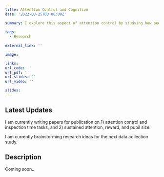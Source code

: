 ```yaml
---
title: Attention Control and Cognition
date: '2022-08-25T00:00:00Z'

summary: I explore this aspect of attention control by studying how people differ on their ability to control attention and how that predicts other cognitive and perceptual abilities.
    
tags:
  - Research
  
external_link: ''

image:

links:
url_code: ''
url_pdf: ''
url_slides: ''
url_video: ''

slides: 
---
```


## Latest Updates

I am currently writing papers for publication on 1) attention control and inspection time tasks, and 2) sustained attention, reward, and pupil size.

I am currently brainstorming research ideas for the next data collection study.

## Description

Coming soon...


